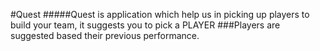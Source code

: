 #Quest 
#####Quest is application which help us in picking up players to build your team, it suggests you to pick a PLAYER
###Players are suggested based their previous performance.

